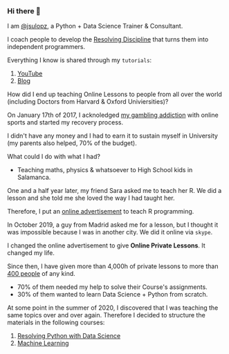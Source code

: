 ### Hi there 👋

I am [@jsulopz](https://twitter.com/jsulopz), a Python + Data Science Trainer & Consultant.

I coach people to develop the [Resolving Discipline](https://github.com/jsulopz/00-python-resolver-discipline) that turns them into independent programmers.

Everything I know is shared through my `tutorials`:

1. [YouTube](https://youtube.com/c/pythonresolver/)
2. [Blog](https://blog.pythonassembly.com/)

How did I end up teaching Online Lessons to people from all over the world (including Doctors from Harvard & Oxford Univiersities)?

On January 17th of 2017, I acknoledged [my gambling addiction](https://medium.com/@jesusloplar/buenas-tardes-me-llamo-jes%C3%BAs-l%C3%B3pez-enfermo-lud%C3%B3pata-en-rehabilitaci%C3%B3n-7566c17ee56) with online sports and started my recovery process.

I didn't have any money and I had to earn it to sustain myself in University (my parents also helped, 70% of the budget).

What could I do with what I had?

- Teaching maths, physics & whatsoever to High School kids in Salamanca.

One and a half year later, my friend Sara asked me to teach her R. We did a lesson and she told me she loved the way I had taught her.

Therefore, I put an [online advertisement](https://www.tusclasesparticulares.com/profesores/jesus-lopez1407633/opiniones) to teach R programming.

In October 2019, a guy from Madrid asked me for a lesson, but I thought it was impossible because I was in another city. We did it online via `skype`.

I changed the online advertisement to give **Online Private Lessons**. It changed my life.

Since then, I have given more than 4,000h of private lessons to more than [400 people](https://github.com/jsulopz/01-resolving-python-data-science/network/members) of any kind.

- 70% of them needed my help to solve their Course's assignments.
- 30% of them wanted to learn Data Science + Python from scratch.

At some point in the summer of 2020, I discovered that I was teaching the same topics over and over again. Therefore I decided to structure the materials in the following courses:

1. [Resolving Python with Data Science](https://github.com/jsulopz/01-resolving-python-data-science)
2. [Machine Learning](https://github.com/jsulopz/02-machine-learning)

<!-- 3. [Advanced Machine Learning](https://github.com/jsulopz/03-advanced-machine-learning) -->
<!-- 4. [Resolving Python for Professionals](https://github.com/jsulopz/05-resolving-python-for-professionals) -->
